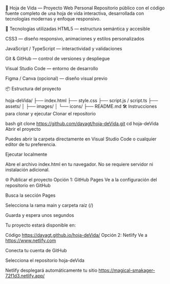📄 Hoja de Vida — Proyecto Web Personal
Repositorio público con el código fuente completo de una hoja de vida interactiva, desarrollada con tecnologías modernas y enfoque responsivo.

🚀 Tecnologías utilizadas
HTML5 — estructura semántica y accesible

CSS3 — diseño responsivo, animaciones y estilos personalizados

JavaScript / TypeScript — interactividad y validaciones

Git & GitHub — control de versiones y despliegue

Visual Studio Code — entorno de desarrollo

Figma / Canva (opcional) — diseño visual previo

📦 Estructura del proyecto

hoja-deVida/
├── index.html
├── style.css
├── script.js / script.ts
├── assets/
│   ├── images/
│   └── icons/
├── README.md
🛠️ Instrucciones para clonar y ejecutar
Clonar el repositorio

bash
git clone https://github.com/dayagt/hoja-deVida.git
cd hoja-deVida
Abrir el proyecto

Puedes abrir la carpeta directamente en Visual Studio Code o cualquier editor de tu preferencia.

Ejecutar localmente

Abre el archivo index.html en tu navegador. No se requiere servidor ni instalación adicional.

🌐 Publicar el proyecto
Opción 1: GitHub Pages
Ve a la configuración del repositorio en GitHub

Busca la sección Pages

Selecciona la rama main y carpeta raíz (/)

Guarda y espera unos segundos

Tu proyecto estará disponible en:

Código
https://dayagt.github.io/hoja-deVida/
Opción 2: Netlify
Ve a https://www.netlify.com

Conecta tu cuenta de GitHub

Selecciona el repositorio hoja-deVida

Netlify desplegará automáticamente tu sitio
https://magical-smakager-72f1d3.netlify.app/
